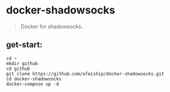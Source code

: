 # docker-shadowsocks
> Docker for shadowsocks.

## get-start:
```shell
cd ~
mkdir github
cd github
git clone https://github.com/afeiship/docker-shadowsocks.git
cd docker-shadowsocks
docker-compose up -d
```
